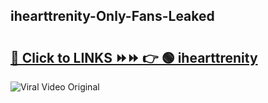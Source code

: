 
 ## ihearttrenity-Only-Fans-Leaked

# <h2><a href="https://clipsfans.com/ihearttrenity&ref=git">🔗 Click to LINKS ⏩⏩ 👉 🟢 ihearttrenity </a></h2>

<a href="https://clipsfans.com/ihearttrenity&ref=git" rel="nofollow" data-target="animated-image.originalLink"><img src="https://i.ibb.co.com/xMMVF88/686577567.gif" alt="Viral Video Original" style="max-width: 100%; display: inline-block;" data-target="animated-image.originalImage"></a>
